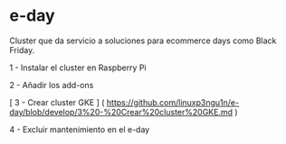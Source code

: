 # e-day

Cluster que da servicio a soluciones para ecommerce days como Black Friday.

1 - Instalar el cluster en Raspberry Pi

2 - Añadir los add-ons

[ 3 - Crear cluster GKE ]  ( https://github.com/linuxp3ngu1n/e-day/blob/develop/3%20-%20Crear%20cluster%20GKE.md )

4 - Excluir mantenimiento en el e-day
